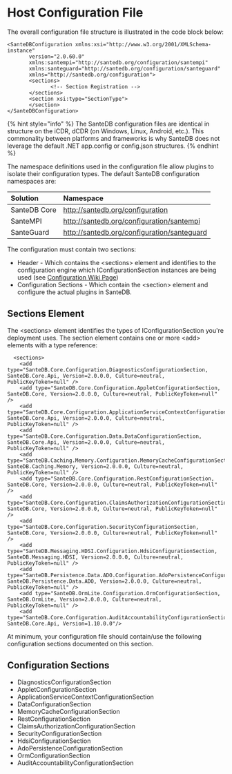 # Host Configuration File

The overall configuration file structure is illustrated in the code block below:

```markup
<SanteDBConfiguration xmlns:xsi="http://www.w3.org/2001/XMLSchema-instance" 
       version="2.0.60.0" 
       xmlns:santempi="http://santedb.org/configuration/santempi" 
       xmlns:santeguard="http://santedb.org/configuration/santeguard" 
       xmlns="http://santedb.org/configuration">
       <sections>
              <!-- Section Registration -->
       </sections>
       <section xsi:type="SectionType">
       </section>
</SanteDBConfiguration>
```

{% hint style="info" %}
The SanteDB configuration files are identical in structure on the iCDR, dCDR \(on Windows, Linux, Android, etc.\). This commonality between platforms and frameworks is why SanteDB does not leverage the default .NET app.config or config.json structures.
{% endhint %}

The namespace definitions used in the configuration file allow plugins to isolate their configuration types. The default SanteDB configuration namespaces are:

| Solution | Namespace |
| :--- | :--- |
| SanteDB Core | http://santedb.org/configuration |
| SanteMPI | http://santedb.org/configuration/santempi |
| SanteGuard | http://santedb.org/configuration/santeguard |

The configuration must contain two sections:

* Header - Which contains the &lt;sections&gt; element and identifies to the configuration engine which IConfigurationSection instances are being used \(see [Configuration Wiki Page](../../../extending-santedb/server-plugins/implementing-.net-features/configuration.md)\)
* Configuration Sections - Which contain the &lt;section&gt; element and configure the actual plugins in SanteDB.

## Sections Element

The &lt;sections&gt; element identifies the types of IConfigurationSection you're deployment uses. The section element contains one or more &lt;add&gt; elements with a type reference:

```markup
  <sections>
    <add type="SanteDB.Core.Configuration.DiagnosticsConfigurationSection, SanteDB.Core.Api, Version=2.0.0.0, Culture=neutral, PublicKeyToken=null" />
    <add type="SanteDB.Core.Configuration.AppletConfigurationSection, SanteDB.Core, Version=2.0.0.0, Culture=neutral, PublicKeyToken=null" />
    <add type="SanteDB.Core.Configuration.ApplicationServiceContextConfigurationSection, SanteDB.Core.Api, Version=2.0.0.0, Culture=neutral, PublicKeyToken=null" />
    <add type="SanteDB.Core.Configuration.Data.DataConfigurationSection, SanteDB.Core.Api, Version=2.0.0.0, Culture=neutral, PublicKeyToken=null" />
    <add type="SanteDB.Caching.Memory.Configuration.MemoryCacheConfigurationSection, SanteDB.Caching.Memory, Version=2.0.0.0, Culture=neutral, PublicKeyToken=null" />
    <add type="SanteDB.Core.Configuration.RestConfigurationSection, SanteDB.Core, Version=2.0.0.0, Culture=neutral, PublicKeyToken=null" />
    <add type="SanteDB.Core.Configuration.ClaimsAuthorizationConfigurationSection, SanteDB.Core, Version=2.0.0.0, Culture=neutral, PublicKeyToken=null" />
    <add type="SanteDB.Core.Configuration.SecurityConfigurationSection, SanteDB.Core, Version=2.0.0.0, Culture=neutral, PublicKeyToken=null" />
    <add type="SanteDB.Messaging.HDSI.Configuration.HdsiConfigurationSection, SanteDB.Messaging.HDSI, Version=2.0.0.0, Culture=neutral, PublicKeyToken=null" />
    <add type="SanteDB.Persistence.Data.ADO.Configuration.AdoPersistenceConfigurationSection, SanteDB.Persistence.Data.ADO, Version=2.0.0.0, Culture=neutral, PublicKeyToken=null" />
    <add type="SanteDB.OrmLite.Configuration.OrmConfigurationSection, SanteDB.OrmLite, Version=2.0.0.0, Culture=neutral, PublicKeyToken=null" />
    <add type="SanteDB.Core.Configuration.AuditAccountabilityConfigurationSection, SanteDB.Core.Api, Version=1.10.0.0"/>
```

At minimum, your configuration file should contain/use the following configuration sections documented on this section.

## Configuration Sections

* DiagnosticsConfigurationSection
* AppletConfigurationSection
* ApplicationServiceContextConfigurationSection
* DataConfigurationSection
* MemoryCacheConfigurationSection
* RestConfigurationSection
* ClaimsAuthorizationConfigurationSection
* SecurityConfigurationSection
* HdsiConfigurationSection
* AdoPersistenceConfigurationSection
* OrmConfigurationSection
* AuditAccountabilityConfigurationSection

